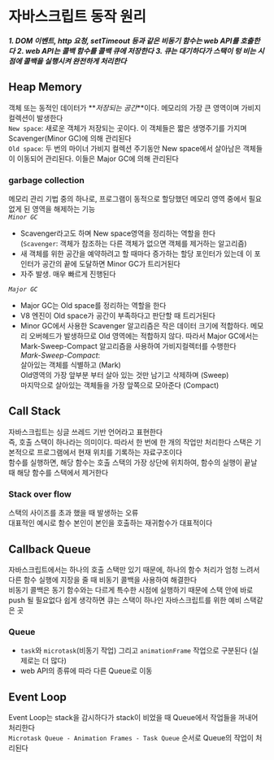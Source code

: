 # 자바스크립트 동작 원리

**_1. DOM 이벤트, http 요청, setTimeout 등과 같은 비동기 함수는 web API를 호출한다_**
**_2. web API는 콜백 함수를 콜백 큐에 저장한다_**
**_3. 큐는 대기하다가 스택이 텅 비는 시점에 콜백을 실행시켜 완전하게 처리한다_**

## Heap Memory

객체 또는 동적인 데이터가 **_저장되는 공간_**이다. 메모리의 가장 큰 영역이며 가비지컬렉션이 발생한다<br>
`New space`: 새로운 객체가 저장되는 곳이다. 이 객체들은 짧은 생명주기를 가지며 Scavenger(Minor GC)에 의해 관리된다<br>
`Old space`: 두 번의 마이너 가비지 컬렉션 주기동안 New space에서 살아남은 객체들이 이동되어 관리된다. 이들은 Major GC에 의해 관리된다

### garbage collection

메모리 관리 기법 중의 하나로, 프로그램이 동적으로 할당했던 메모리 영역 중에서 필요없게 된 영역을 해제하는 기능<br>
_`Minor GC`_

- Scavenger라고도 하며 New space영역을 정리하는 역할을 한다<br>(`Scavenger`: 객체가 참조하는 다른 객체가 없으면 객체를 제거하는 알고리즘)
- 새 객체를 위한 공간을 예약하려고 할 때마다 증가하는 할당 포인터가 있는데 이 포인터가 공간의 끝에 도달하면 Minor GC가 트리거된다
- 자주 발생. 매우 빠르게 진행된다<br>

_`Major GC`_

- Major GC는 Old space를 정리하는 역할을 한다
- V8 엔진이 Old space가 공간이 부족하다고 판단할 때 트리거된다
- Minor GC에서 사용한 Scavenger 알고리즘은 작은 데이터 크기에 적합하다. 메모리 오버헤드가 발생하므로 Old 영역에는 적합하지 않다. 따라서 Major GC에서는 Mark-Sweep-Compact 알고리즘을 사용하여 가비지컬렉터를 수행한다<br>
  _Mark-Sweep-Compact_: <br>살아있는 객체를 식별하고 (Mark) <br>Old영역의 가장 앞부분 부터 살아 있는 것만 남기고 삭제하며 (Sweep)<br> 마지막으로 살아있는 객체들을 가장 앞쪽으로 모아준다 (Compact)

## Call Stack

자바스크립트는 싱글 쓰레드 기반 언어라고 표현한다<br>
즉, 호출 스택이 하나라는 의미이다. 따라서 한 번에 한 개의 작업만 처리한다
스택은 기본적으로 프로그램에서 현재 위치를 기록하는 자료구조이다<br>함수를 실행하면, 해당 함수는 호출 스택의 가장 상단에 위치하여, 함수의 실행이 끝날 때 해당 함수를 스택에서 제거한다

### Stack over flow

스택의 사이즈를 초과 했을 때 발생하는 오류<br> 대표적인 예시로 함수 본인이 본인을 호출하는 재귀함수가 대표적이다

## Callback Queue

자바스크립트에서는 하나의 호출 스택만 있기 때문에, 하나의 함수 처리가 엄청 느려서 다른 함수 실행에 지장을 줄 때 비동기 콜백을 사용하여 해결한다<br>
비동기 콜백은 동기 함수와는 다르게 특수한 시점에 실행하기 때문에 스택 안에 바로 push 될 필요없다
쉽게 생각하면 큐는 스택이 하나인 자바스크립트를 위한 예비 스택같은 곳

### Queue

- `task`와 `microtask`(비동기 작업) 그리고 `animationFrame` 작업으로 구분된다 (실제로는 더 많다)
- web API의 종류에 따라 다른 Queue로 이동

## Event Loop

Event Loop는 stack을 감시하다가 stack이 비었을 때 Queue에서 작업들을 꺼내어 처리한다
<br>`Microtask Queue - Animation Frames - Task Queue` 순서로 Queue의 작업이 처리된다
